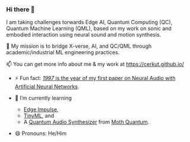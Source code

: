 ### Hi there 👋

I am taking challenges torwards Edge AI, Quantum Computing (QC), Quantum Machine Learning (QML), based on my work on sonic and embodied interaction using neural sound and motion synthesis. 

🔭 My mission is to bridge X-verse, AI, and QC/QML through academic/industrial ML engineering practices.

📫 You can get more info about me & my work at https://cerkut.github.io/

- ⚡ Fun fact: [*1997* is the year of my first paper on Neural Audio with Artificial Neural Networks](https://www.researchgate.net/publication/2543549_Calibration_Of_Physical_Models_Using_Artificial_Neural_Networks_With_Application_To_Plucked_String_Instruments/citations).

- 🌱 I’m currently learning
  -  [Edge Impulse](https://studio.edgeimpulse.com/),
  -  [TinyML](https://tinyml.seas.harvard.edu/), and
  -  A [Quantum Audio Synthesizer](https://q1synth.mothquantum.com) from [Moth Quantum](https://mothquantum.com/).
- 😄 Pronouns: He/Him
<!--
**cerkut/cerkut** is a ✨ _special_ ✨ repository because its `README.md` (this file) appears on your GitHub profile.

Here are some ideas to get you started:

- 🔭 I’m currently working on ...
- 🌱 I’m currently learning ...
- 👯 I’m looking to collaborate on ...
- 🤔 I’m looking for help with ...
- 💬 Ask me about ...
- 📫 How to reach me: ...
- 😄 Pronouns: ...
- ⚡ Fun fact: ...
-->
